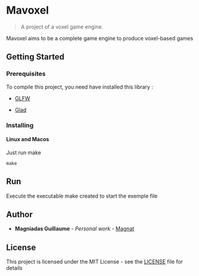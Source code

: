 # Mavoxel
> A project of a voxel game engine.

Mavoxel aims to be a complete game engine to produce voxel-based games

## Getting Started

### Prerequisites

To compile this project, you need have installed this library :

- [GLFW](https://www.glfw.org/)

- [Glad](https://glad.dav1d.de/)

### Installing

#### Linux and Macos

Just run make

```
make
```


## Run

Execute the executable make created to start the exemple file


## Author

* **Magniadas Guillaume** - *Personal work* - [Magnat](https://github.com/TheMagnat)


## License

This project is licensed under the MIT License - see the [LICENSE](LICENSE) file for details
